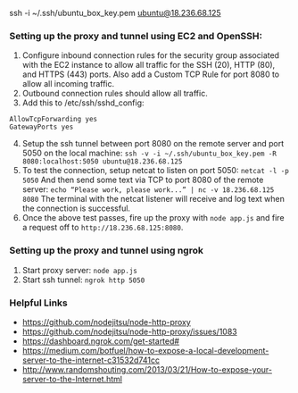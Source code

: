 ssh -i ~/.ssh/ubuntu_box_key.pem ubuntu@18.236.68.125

### Setting up the proxy and tunnel using EC2 and OpenSSH:
1. Configure inbound connection rules for the security group associated with the EC2 instance to allow all traffic for the SSH (20), HTTP (80), and HTTPS (443) ports.  Also add a Custom TCP Rule for port 8080 to allow all incoming traffic.
2. Outbound connection rules should allow all traffic. 
3. Add this to /etc/ssh/sshd_config:
```
AllowTcpForwarding yes
GatewayPorts yes
```
4. Setup the ssh tunnel between port 8080 on the remote server and port 5050
on the local machine:
`ssh -v -i ~/.ssh/ubuntu_box_key.pem -R 8080:localhost:5050 ubuntu@18.236.68.125`
5. To test the connection, setup netcat to listen on port 5050:
`netcat -l -p 5050`
And then send some text via TCP to port 8080 of the remote server:
`echo “Please work, please work...” | nc -v 18.236.68.125 8080`
The terminal with the netcat listener will receive and log text when the connection
is successful.
6. Once the above test passes, fire up the proxy with `node app.js` and fire a request
off to `http://18.236.68.125:8080`.

### Setting up the proxy and tunnel using ngrok
1. Start proxy server: `node app.js`
2. Start ssh tunnel: `ngrok http 5050`

### Helpful Links
- https://github.com/nodejitsu/node-http-proxy
- https://github.com/nodejitsu/node-http-proxy/issues/1083
- https://dashboard.ngrok.com/get-started#
- https://medium.com/botfuel/how-to-expose-a-local-development-server-to-the-internet-c31532d741cc
- http://www.randomshouting.com/2013/03/21/How-to-expose-your-server-to-the-Internet.html